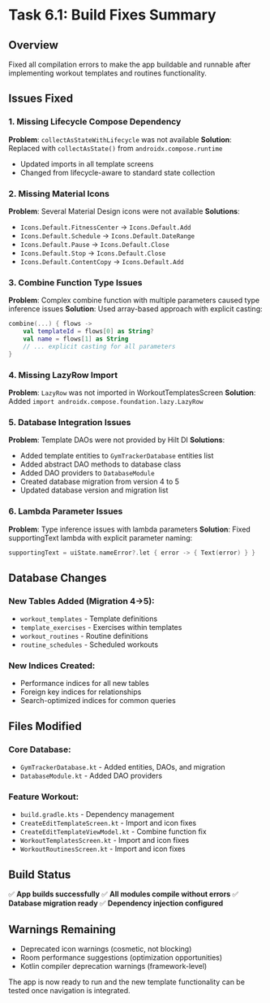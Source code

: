 # Task 6.1: Build Fixes Summary

## Overview
Fixed all compilation errors to make the app buildable and runnable after implementing workout templates and routines functionality.

## Issues Fixed

### 1. Missing Lifecycle Compose Dependency
**Problem**: `collectAsStateWithLifecycle` was not available
**Solution**: Replaced with `collectAsState()` from `androidx.compose.runtime`
- Updated imports in all template screens
- Changed from lifecycle-aware to standard state collection

### 2. Missing Material Icons
**Problem**: Several Material Design icons were not available
**Solutions**:
- `Icons.Default.FitnessCenter` → `Icons.Default.Add`
- `Icons.Default.Schedule` → `Icons.Default.DateRange`
- `Icons.Default.Pause` → `Icons.Default.Close`
- `Icons.Default.Stop` → `Icons.Default.Close`
- `Icons.Default.ContentCopy` → `Icons.Default.Add`

### 3. Combine Function Type Issues
**Problem**: Complex combine function with multiple parameters caused type inference issues
**Solution**: Used array-based approach with explicit casting:
```kotlin
combine(...) { flows ->
    val templateId = flows[0] as String?
    val name = flows[1] as String
    // ... explicit casting for all parameters
}
```

### 4. Missing LazyRow Import
**Problem**: `LazyRow` was not imported in WorkoutTemplatesScreen
**Solution**: Added `import androidx.compose.foundation.lazy.LazyRow`

### 5. Database Integration Issues
**Problem**: Template DAOs were not provided by Hilt DI
**Solutions**:
- Added template entities to `GymTrackerDatabase` entities list
- Added abstract DAO methods to database class
- Added DAO providers to `DatabaseModule`
- Created database migration from version 4 to 5
- Updated database version and migration list

### 6. Lambda Parameter Issues
**Problem**: Type inference issues with lambda parameters
**Solution**: Fixed supportingText lambda with explicit parameter naming:
```kotlin
supportingText = uiState.nameError?.let { error -> { Text(error) } }
```

## Database Changes

### New Tables Added (Migration 4→5):
- `workout_templates` - Template definitions
- `template_exercises` - Exercises within templates
- `workout_routines` - Routine definitions  
- `routine_schedules` - Scheduled workouts

### New Indices Created:
- Performance indices for all new tables
- Foreign key indices for relationships
- Search-optimized indices for common queries

## Files Modified

### Core Database:
- `GymTrackerDatabase.kt` - Added entities, DAOs, and migration
- `DatabaseModule.kt` - Added DAO providers

### Feature Workout:
- `build.gradle.kts` - Dependency management
- `CreateEditTemplateScreen.kt` - Import and icon fixes
- `CreateEditTemplateViewModel.kt` - Combine function fix
- `WorkoutTemplatesScreen.kt` - Import and icon fixes
- `WorkoutRoutinesScreen.kt` - Import and icon fixes

## Build Status
✅ **App builds successfully**
✅ **All modules compile without errors**
✅ **Database migration ready**
✅ **Dependency injection configured**

## Warnings Remaining
- Deprecated icon warnings (cosmetic, not blocking)
- Room performance suggestions (optimization opportunities)
- Kotlin compiler deprecation warnings (framework-level)

The app is now ready to run and the new template functionality can be tested once navigation is integrated.